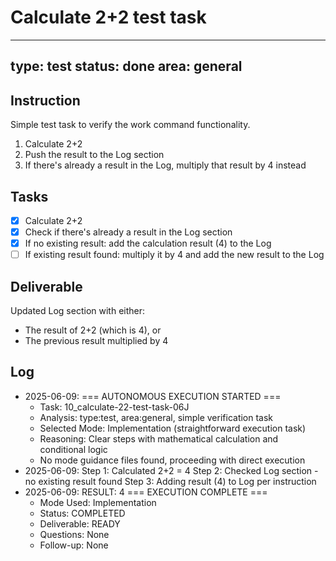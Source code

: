 # Calculate 2+2 test task

---
type: test
status: done
area: general
---


## Instruction
Simple test task to verify the work command functionality.

1. Calculate 2+2
2. Push the result to the Log section
3. If there's already a result in the Log, multiply that result by 4 instead

## Tasks
- [x] Calculate 2+2
- [x] Check if there's already a result in the Log section
- [x] If no existing result: add the calculation result (4) to the Log
- [ ] If existing result found: multiply it by 4 and add the new result to the Log

## Deliverable
Updated Log section with either:
- The result of 2+2 (which is 4), or
- The previous result multiplied by 4

## Log
- 2025-06-09: === AUTONOMOUS EXECUTION STARTED ===
  - Task: 10_calculate-22-test-task-06J  
  - Analysis: type:test, area:general, simple verification task
  - Selected Mode: Implementation (straightforward execution task)
  - Reasoning: Clear steps with mathematical calculation and conditional logic
  - No mode guidance files found, proceeding with direct execution
- 2025-06-09: Step 1: Calculated 2+2 = 4
Step 2: Checked Log section - no existing result found
Step 3: Adding result (4) to Log per instruction
- 2025-06-09: RESULT: 4
=== EXECUTION COMPLETE ===
  - Mode Used: Implementation
  - Status: COMPLETED
  - Deliverable: READY
  - Questions: None
  - Follow-up: None
